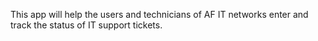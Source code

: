 This app will help the users and technicians of AF IT networks enter and track the status of IT support tickets. 
